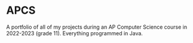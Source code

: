 # APCS
A portfolio of all of my projects during an AP Computer Science course in 2022-2023 (grade 11). Everything programmed in Java.
